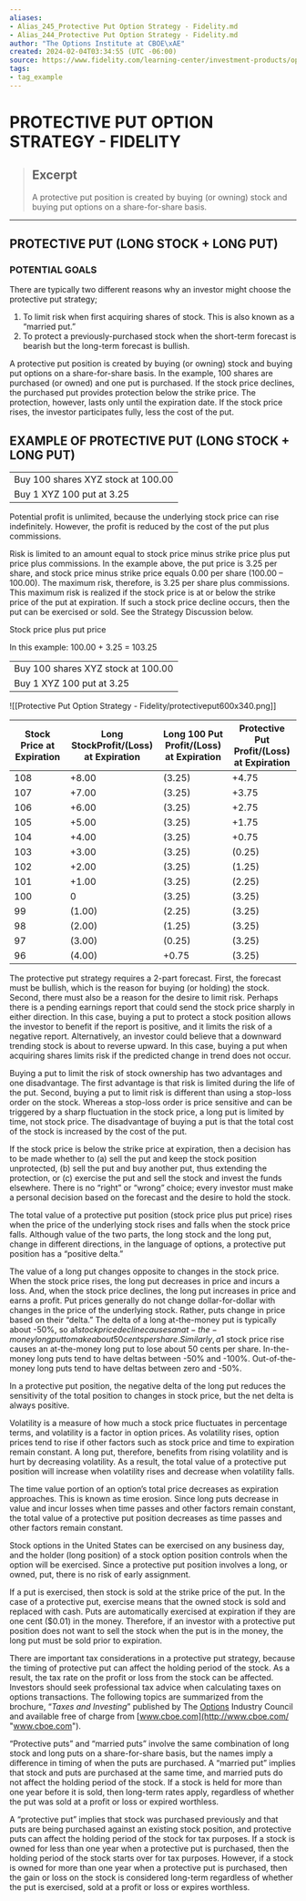 ```yaml
---
aliases:
- Alias_245_Protective Put Option Strategy - Fidelity.md
- Alias_244_Protective Put Option Strategy - Fidelity.md
author: "The Options Institute at CBOE\xAE"
created: 2024-02-04T03:34:55 (UTC -06:00)
source: https://www.fidelity.com/learning-center/investment-products/options/options-strategy-guide/protective-put
tags:
- tag_example
---
```




# PROTECTIVE PUT OPTION STRATEGY - FIDELITY

> ## Excerpt
> A protective put position is created by buying (or owning) stock and buying put options on a share-for-share basis.

---
## PROTECTIVE PUT (LONG STOCK + LONG PUT)

### POTENTIAL GOALS

There are typically two different reasons why an investor might choose the protective put strategy;

1. To limit risk when first acquiring shares of stock. This is also known as a “married put.”
2. To protect a previously-purchased stock when the short-term forecast is bearish but the long-term forecast is bullish.

A protective put position is created by buying (or owning) stock and buying put options on a share-for-share basis. In the example, 100 shares are purchased (or owned) and one put is purchased. If the stock price declines, the purchased put provides protection below the strike price. The protection, however, lasts only until the expiration date. If the stock price rises, the investor participates fully, less the cost of the put.

## EXAMPLE OF PROTECTIVE PUT (LONG STOCK + LONG PUT)

<table><tbody><tr><td>Buy 100 shares XYZ stock at 100.00</td></tr><tr><td>Buy 1 XYZ 100 put at 3.25</td></tr></tbody></table>

Potential profit is unlimited, because the underlying stock price can rise indefinitely. However, the profit is reduced by the cost of the put plus commissions.

Risk is limited to an amount equal to stock price minus strike price plus put price plus commissions. In the example above, the put price is 3.25 per share, and stock price minus strike price equals 0.00 per share (100.00 – 100.00). The maximum risk, therefore, is 3.25 per share plus commissions. This maximum risk is realized if the stock price is at or below the strike price of the put at expiration. If such a stock price decline occurs, then the put can be exercised or sold. See the Strategy Discussion below.

Stock price plus put price

In this example: 100.00 + 3.25 = 103.25

<table><tbody><tr><td>Buy 100 shares XYZ stock at 100.00</td></tr><tr><td>Buy 1 XYZ 100 put at 3.25</td></tr></tbody></table>

![[Protective Put Option Strategy - Fidelity/protectiveput600x340.png]]

|Stock Price at Expiration| Long StockProfit/(Loss) at Expiration | Long 100 Put Profit/(Loss) at Expiration | Protective Put Profit/(Loss) at Expiration |
| --- | --- | --- | --- |
|108| +8.00 | (3.25) | +4.75 |
| 107 | +7.00 | (3.25) | +3.75 |
| 106 | +6.00 | (3.25) | +2.75 |
| 105 | +5.00 | (3.25) | +1.75 |
| 104 | +4.00 | (3.25) | +0.75 |
| 103 | +3.00 | (3.25) | (0.25) |
| 102 | +2.00 | (3.25) | (1.25) |
| 101 | +1.00 | (3.25) | (2.25) |
| 100 | 0 | (3.25) | (3.25) |
| 99 | (1.00) | (2.25) | (3.25) |
| 98 | (2.00) | (1.25) | (3.25) |
| 97 | (3.00) | (0.25) | (3.25) |
| 96 | (4.00) | +0.75 | (3.25) |

The protective put strategy requires a 2-part forecast. First, the forecast must be bullish, which is the reason for buying (or holding) the stock. Second, there must also be a reason for the desire to limit risk. Perhaps there is a pending earnings report that could send the stock price sharply in either direction. In this case, buying a put to protect a stock position allows the investor to benefit if the report is positive, and it limits the risk of a negative report. Alternatively, an investor could believe that a downward trending stock is about to reverse upward. In this case, buying a put when acquiring shares limits risk if the predicted change in trend does not occur.

Buying a put to limit the risk of stock ownership has two advantages and one disadvantage. The first advantage is that risk is limited during the life of the put. Second, buying a put to limit risk is different than using a stop-loss order on the stock. Whereas a stop-loss order is price sensitive and can be triggered by a sharp fluctuation in the stock price, a long put is limited by time, not stock price. The disadvantage of buying a put is that the total cost of the stock is increased by the cost of the put.

If the stock price is below the strike price at expiration, then a decision has to be made whether to (a) sell the put and keep the stock position unprotected, (b) sell the put and buy another put, thus extending the protection, or (c) exercise the put and sell the stock and invest the funds elsewhere. There is no “right” or “wrong” choice; every investor must make a personal decision based on the forecast and the desire to hold the stock.

The total value of a protective put position (stock price plus put price) rises when the price of the underlying stock rises and falls when the stock price falls. Although value of the two parts, the long stock and the long put, change in different directions, in the language of options, a protective put position has a “positive delta.”

The value of a long put changes opposite to changes in the stock price. When the stock price rises, the long put decreases in price and incurs a loss. And, when the stock price declines, the long put increases in price and earns a profit. Put prices generally do not change dollar-for-dollar with changes in the price of the underlying stock. Rather, puts change in price based on their “delta.” The delta of a long at-the-money put is typically about -50%, so a$1 stock price decline causes an at-the-money long put to make about 50 cents per share. Similarly, a$1 stock price rise causes an at-the-money long put to lose about 50 cents per share. In-the-money long puts tend to have deltas between -50% and -100%. Out-of-the-money long puts tend to have deltas between zero and -50%.

In a protective put position, the negative delta of the long put reduces the sensitivity of the total position to changes in stock price, but the net delta is always positive.

Volatility is a measure of how much a stock price fluctuates in percentage terms, and volatility is a factor in option prices. As volatility rises, option prices tend to rise if other factors such as stock price and time to expiration remain constant. A long put, therefore, benefits from rising volatility and is hurt by decreasing volatility. As a result, the total value of a protective put position will increase when volatility rises and decrease when volatility falls.

The time value portion of an option’s total price decreases as expiration approaches. This is known as time erosion. Since long puts decrease in value and incur losses when time passes and other factors remain constant, the total value of a protective put position decreases as time passes and other factors remain constant.

Stock options in the United States can be exercised on any business day, and the holder (long position) of a stock option position controls when the option will be exercised. Since a protective put position involves a long, or owned, put, there is no risk of early assignment.

If a put is exercised, then stock is sold at the strike price of the put. In the case of a protective put, exercise means that the owned stock is sold and replaced with cash. Puts are automatically exercised at expiration if they are one cent ($0.01) in the money. Therefore, if an investor with a protective put position does not want to sell the stock when the put is in the money, the long put must be sold prior to expiration.

There are important tax considerations in a protective put strategy, because the timing of protective put can affect the holding period of the stock. As a result, the tax rate on the profit or loss from the stock can be affected. Investors should seek professional tax advice when calculating taxes on options transactions. The following topics are summarized from the brochure, “_Taxes and Investing_” published by The [Options](Options.md) Industry Council and available free of charge from [www.cboe.com](http://www.cboe.com/ "www.cboe.com").

“Protective puts” and “married puts” involve the same combination of long stock and long puts on a share-for-share basis, but the names imply a difference in timing of when the puts are purchased. A “married put” implies that stock and puts are purchased at the same time, and married puts do not affect the holding period of the stock. If a stock is held for more than one year before it is sold, then long-term rates apply, regardless of whether the put was sold at a profit or loss or expired worthless.

A “protective put” implies that stock was purchased previously and that puts are being purchased against an existing stock position, and protective puts can affect the holding period of the stock for tax purposes. If a stock is owned for less than one year when a protective put is purchased, then the holding period of the stock starts over for tax purposes. However, if a stock is owned for more than one year when a protective put is purchased, then the gain or loss on the stock is considered long-term regardless of whether the put is exercised, sold at a profit or loss or expires worthless.
